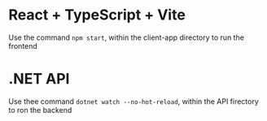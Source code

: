 # React + TypeScript + Vite

Use the command `npm start`, within the client-app directory to run the frontend

# .NET API

Use thee command `dotnet watch --no-hot-reload`, within the API firectory to ron the backend